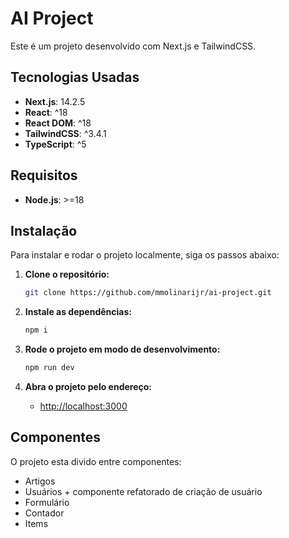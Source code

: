 # AI Project

Este é um projeto desenvolvido com Next.js e TailwindCSS.

## Tecnologias Usadas

- **Next.js**: 14.2.5
- **React**: ^18
- **React DOM**: ^18
- **TailwindCSS**: ^3.4.1
- **TypeScript**: ^5

## Requisitos

- **Node.js**: >=18

## Instalação

Para instalar e rodar o projeto localmente, siga os passos abaixo:

1. **Clone o repositório:**

   ```bash
   git clone https://github.com/mmolinarijr/ai-project.git

2. **Instale as dependências:**

   ```bash
   npm i

3. **Rode o projeto em modo de desenvolvimento:**

   ```bash
   npm run dev

4. **Abra o projeto pelo endereço:**

    - [http://localhost:3000](http://localhost:3000)


## Componentes

O projeto esta divido entre componentes:

 - Artigos
 - Usuários + componente refatorado de criação de usuário
 - Formulário
 - Contador
 - Items
